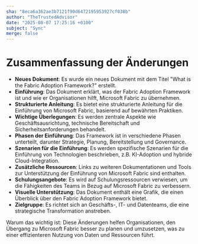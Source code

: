 ```yaml
---
sha: "8eca6a362ae3b7121f90d6472195953927cf038b"
author: "TheTrustedAdvisor"
date: "2025-08-07 17:25:16 +0100"
subject: "Sync"
merge: false
---
```


# Zusammenfassung der Änderungen

- **Neues Dokument**: Es wurde ein neues Dokument mit dem Titel "What is the Fabric Adoption Framework?" erstellt.
- **Einführung**: Das Dokument erklärt, was der Fabric Adoption Framework ist und wie er Organisationen hilft, Microsoft Fabric zu übernehmen.
- **Strukturierte Anleitung**: Es bietet eine strukturierte Anleitung für die Einführung von Microsoft Fabric, basierend auf bewährten Praktiken.
- **Wichtige Überlegungen**: Es werden zentrale Aspekte wie Geschäftsausrichtung, technische Bereitschaft und Sicherheitsanforderungen behandelt.
- **Phasen der Einführung**: Das Framework ist in verschiedene Phasen unterteilt, darunter Strategie, Planung, Bereitstellung und Governance.
- **Szenarien für die Einführung**: Es werden spezifische Szenarien für die Einführung von Technologien beschrieben, z.B. KI-Adoption und hybride Cloud-Integration.
- **Zusätzliche Ressourcen**: Links zu weiteren Dokumentationen und Tools zur Unterstützung der Einführung von Microsoft Fabric sind enthalten.
- **Schulungsangebote**: Es wird auf Schulungsressourcen verwiesen, um die Fähigkeiten des Teams in Bezug auf Microsoft Fabric zu verbessern.
- **Visuelle Unterstützung**: Das Dokument enthält eine Grafik, die einen Überblick über den Fabric Adoption Framework bietet.
- **Zielgruppe**: Es richtet sich an Geschäfts-, IT- und Datenteams, die eine strategische Transformation anstreben.

Warum das wichtig ist: Diese Änderungen helfen Organisationen, den Übergang zu Microsoft Fabric besser zu planen und umzusetzen, was zu einer effizienteren Nutzung von Daten und Ressourcen führt.

